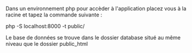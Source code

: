 
Dans un environnement php pour accèder à l'application placez vous à la racine et tapez la commande suivante :

php -S localhost:8000 -t public/

Le base de données se trouve dans le dossier database situé au même niveau que le dossier public_html